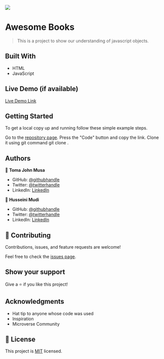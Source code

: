 ![](https://img.shields.io/badge/Microverse-blueviolet)

# Awesome Books

> This is a project to show our understanding of javascript objects.


## Built With

- HTML
- JavaScript

## Live Demo (if available)

[Live Demo Link](https://kamba56.github.io/Awesome-books/)

## Getting Started
To get a local copy up and running follow these simple example steps.

Go to the [repository page](https://github.com/Kamba56/Awesome-books).
Press the "Code" button and copy the link.
Clone it using git command git clone <url>.

## Authors

👤 **Toma John Musa**

- GitHub: [@githubhandle](https://github.com/Kamba56)
- Twitter: [@twitterhandle](https://twitter.com/Kamba_TJ)
- LinkedIn: [LinkedIn](https://linkedin.com/in/tomajohn)

👤 **Husseini Mudi**

- GitHub: [@githubhandle](https://github.com/Profsain)
- Twitter: [@twitterhandle](https://twitter.com/profsain)
- LinkedIn: [LinkedIn](https://linkedin.com/in/profsain)

## 🤝 Contributing

Contributions, issues, and feature requests are welcome!

Feel free to check the [issues page](https://github.com/Kamba56/Awesome-books/issues).

## Show your support

Give a ⭐️ if you like this project!

## Acknowledgments

- Hat tip to anyone whose code was used
- Inspiration
- Microverse Community

## 📝 License

This project is [MIT](./MIT.md) licensed.
